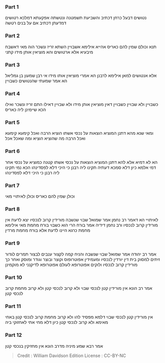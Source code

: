 
### Part 1
נטושים דבעל כרחן דכתיב והשביעת תשמטנה ונטשתה אפקעתא דמלכא רטושים דמדעתן דכתיב אם על בנים רטשה

### Part 2
תנא וכולם שמין להם כאריס אהייא אילימא אשבויין השתא זריז ונשכר הוה מאי דאשבח מיבעיא אלא ארטושים והא מוציאין אותן מידו קתני

### Part 3
אלא אנטושים למאן אילימא לרבנן הא אמרי מוציאין אותו מידו אי רבן שמעון בן גמליאל הא אמר שמעתי שהנטושים כשבויין

### Part 4
כשבויין ולא שבויין כשבויין דאין מוציאין אותן מידו ולא שבויין דאילו התם זריז ונשכר ואילו הכא שיימינן ליה כאריס

### Part 5
ומאי שנא מהא דתנן המוציא הוצאות על נכסי אשתו הוציא הרבה ואכל קימעא קימעא ואכל הרבה מה שהוציא הוציא ומה שאכל אכל

### Part 6
הא לא דמיא אלא להא דתנן המוציא הוצאות על נכסי אשתו קטנה כמוציא על נכסי אחר דמי אלמא כיון דלא סמכא דעתיה תקינו ליה רבנן כי היכי דלא לפסדינהו הכא נמי תקינו ליה רבנן כי היכי דלא לפסדינהו

### Part 7
וכולן שמין להם כאריס וכולן לאיתויי מאי

### Part 8
לאיתויי הא דאמר רב נחמן אמר שמואל שבוי שנשבה מורידין קרוב לנכסיו יצא לדעת אין מורידין קרוב לנכסיו ורב נחמן דידיה אמר בורח הרי הוא כשבוי בורח מחמת מאי אילימא מחמת כרגא היינו לדעת אלא בורח מחמת מרדין

### Part 9
אמר רב יהודה אמר שמואל שבוי שנשבה והניח קמה לקצור ענבים לבצור תמרים לגדור זיתים למסוק בית דין יורדין לנכסיו ומעמידין אפוטרופוס וקוצר ובוצר וגודר ומוסק ואחר כך מורידין קרוב לנכסיו ולוקים אפוטרופא לעולם אפוטרופא לדיקנני לא מוקמינן

### Part 10
אמר רב הונא אין מורידין קטן לנכסי שבוי ולא קרוב לנכסי קטן ולא קרוב מחמת קרוב לנכסי קטן

### Part 11
אין מורידין קטן לנכסי שבוי דלמא מפסיד להו ולא קרוב מחמת קרוב לנכסי קטן באחי מאימא ולא קרוב לנכסי קטן כיון דלא מחי אתי לאחזוקי ביה

### Part 12
אמר רבא שמע מיניה מדרב הונא אין מחזיקין בנכסי קטן

>Credit : William Davidson Edition
>License : CC-BY-NC
